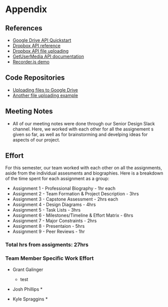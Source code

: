 # Appendix

## References
* [Google Drive API Quickstart](https://developers.google.com/drive/api/v3/quickstart/php)
* [Dropbox API reference](https://www.dropbox.com/developers/documentation/http/overview)
* [Dropbox API file uploading](https://www.dropbox.com/developers/documentation?_tk=pilot_lp&_ad=altcta1&_camp=docs)
* [GetUserMedia API documentation](https://www.sitepoint.com/introduction-getusermedia-api/)
* [Recorder.js demo](https://github.com/addpipe/simple-recorderjs-demo)

## Code Repositories
* [Uploading files to Google Drive](https://github.com/hasankadelp/Uploading-Files-to-Google-Drive-Javascript-PHP-Google-Drive-API)
* [Another file uploading example](https://gist.github.com/hubgit/2560093)

## Meeting Notes
* All of our meeting notes were done through our Senior Design Slack channel. Here, we worked with each other for all the assignement s given so far, as well as for brainstorming and develping ideas for aspects of our project. 

## Effort
For this semester, our team worked with each other on all the assignments, aside from the individual assesments and biographies. Here is a breakdown of the time spent for each assignment as a group:
* Assignment 1 - Professional Biography - 1hr each
* Assignment 2 - Team Formation & Project Description - 3hrs
* Assignment 3 - Capstone Assessment - 2hrs each
* Assignment 4 - Design Diagrams - 4hrs
* Assignment 5 - Task Lists - 3hrs
* Assignment 6 - Milestones/Timeline & Effort Matrix - 6hrs
* Assignment 7 - Major Constraints - 2hrs
* Assignment 8 - Presentaion - 5hrs
* Assignment 9 - Peer Reviews - 1hr

### Total hrs from assigments: 27hrs

### Team Member Specific Work Effort
* Grant Galinger
    * test

* Josh Phillips
    *

* Kyle Spraggins
    *





